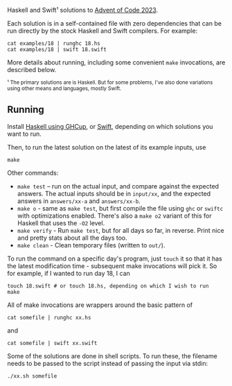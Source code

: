 Haskell and Swift¹ solutions to [Advent of Code 2023](https://adventofcode.com/2023).

Each solution is in a self-contained file with zero dependencies that can be
run directly by the stock Haskell and Swift compilers. For example:

    cat examples/18 | runghc 18.hs
    cat examples/18 | swift 18.swift

More details about running, including some convenient `make` invocations, are
described below.

<small>¹ The primary solutions are is Haskell. But for some problems, I've also
done variations using other means and languages, mostly Swift.</small>

## Running

Install [Haskell using GHCup](https://www.haskell.org/ghcup/), or
[Swift](https://swift.org), depending on which solutions you want to run.

Then, to run the latest solution on the latest of its example inputs, use

    make

Other commands:

-   `make test` – run on the actual input, and compare against the expected
    answers. The actual inputs should be in `input/xx`, and the expected answers
    in `answers/xx-a` and `answers/xx-b`.
-   `make o` - same as `make test`, but first compile the file using `ghc` or
    `swiftc` with optimizations enabled. There's also a `make o2` variant of
    this for Haskell that uses the `-O2` level.
-   `make verify` - Run `make test`, but for all days so far, in reverse. Print
    nice and pretty stats about all the days too.
-   `make clean` - Clean temporary files (written to `out/`).

To run the command on a specific day's program, just `touch` it so that it has
the latest modification time - subsequent make invocations will pick it. So for
example, if I wanted to run day 18, I can

    touch 18.swift # or touch 18.hs, depending on which I wish to run
    make

All of make invocations are wrappers around the basic pattern of

    cat somefile | runghc xx.hs

and

    cat somefile | swift xx.swift

Some of the solutions are done in shell scripts. To run these, the filename
needs to be passed to the script instead of passing the input via stdin:

    ./xx.sh somefile
